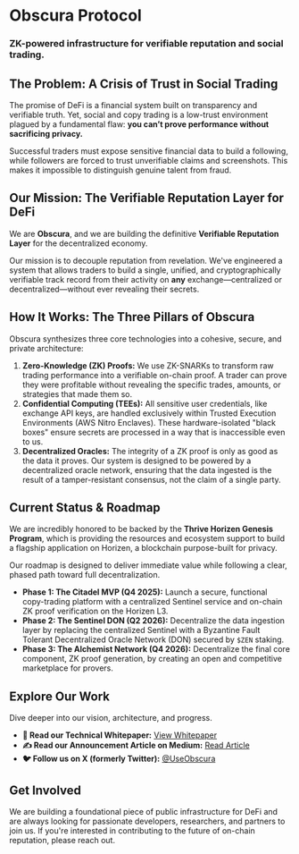# Obscura Protocol

### ZK-powered infrastructure for verifiable reputation and social trading.

## The Problem: A Crisis of Trust in Social Trading

The promise of DeFi is a financial system built on transparency and verifiable truth. Yet, social and copy trading is a low-trust environment plagued by a fundamental flaw: **you can’t prove performance without sacrificing privacy.**

Successful traders must expose sensitive financial data to build a following, while followers are forced to trust unverifiable claims and screenshots. This makes it impossible to distinguish genuine talent from fraud.

## Our Mission: The Verifiable Reputation Layer for DeFi

We are **Obscura**, and we are building the definitive **Verifiable Reputation Layer** for the decentralized economy.

Our mission is to decouple reputation from revelation. We've engineered a system that allows traders to build a single, unified, and cryptographically verifiable track record from their activity on **any** exchange—centralized or decentralized—without ever revealing their secrets.


## How It Works: The Three Pillars of Obscura

Obscura synthesizes three core technologies into a cohesive, secure, and private architecture:

1.  **Zero-Knowledge (ZK) Proofs:** We use ZK-SNARKs to transform raw trading performance into a verifiable on-chain proof. A trader can prove they were profitable without revealing the specific trades, amounts, or strategies that made them so.
2.  **Confidential Computing (TEEs):** All sensitive user credentials, like exchange API keys, are handled exclusively within Trusted Execution Environments (AWS Nitro Enclaves). These hardware-isolated "black boxes" ensure secrets are processed in a way that is inaccessible even to us.
3.  **Decentralized Oracles:** The integrity of a ZK proof is only as good as the data it proves. Our system is designed to be powered by a decentralized oracle network, ensuring that the data ingested is the result of a tamper-resistant consensus, not the claim of a single party.

## Current Status & Roadmap

We are incredibly honored to be backed by the **Thrive Horizen Genesis Program**, which is providing the resources and ecosystem support to build a flagship application on Horizen, a blockchain purpose-built for privacy.

Our roadmap is designed to deliver immediate value while following a clear, phased path toward full decentralization.

* **Phase 1: The Citadel MVP (Q4 2025):** Launch a secure, functional copy-trading platform with a centralized Sentinel service and on-chain ZK proof verification on the Horizen L3.
* **Phase 2: The Sentinel DON (Q2 2026):** Decentralize the data ingestion layer by replacing the centralized Sentinel with a Byzantine Fault Tolerant Decentralized Oracle Network (DON) secured by `$ZEN` staking.
* **Phase 3: The Alchemist Network (Q4 2026):** Decentralize the final core component, ZK proof generation, by creating an open and competitive marketplace for provers.

## Explore Our Work

Dive deeper into our vision, architecture, and progress.

* **📖 Read our Technical Whitepaper:** [View Whitepaper](https://drive.google.com/file/d/11idbG1itLzy922oIIy_d9BXlnVlgQEAY/view?usp=sharing)
* **✍️ Read our Announcement Article on Medium:** [Read Article](https://medium.com/@obscuraprotocol/announcing-obscura-building-the-verifiable-reputation-layer-for-defi-741de78578d8)
* **🐦 Follow us on X (formerly Twitter):** [@UseObscura](https://x.com/UseObscura)

## Get Involved

We are building a foundational piece of public infrastructure for DeFi and are always looking for passionate developers, researchers, and partners to join us. If you're interested in contributing to the future of on-chain reputation, please reach out.
